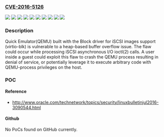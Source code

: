 ### [CVE-2016-5126](https://cve.mitre.org/cgi-bin/cvename.cgi?name=CVE-2016-5126)
![](https://img.shields.io/static/v1?label=Product&message=RHEV%203.X%20Hypervisor%20and%20Agents%20for%20RHEL-7&color=blue)
![](https://img.shields.io/static/v1?label=Product&message=Red%20Hat%20Enterprise%20Linux%207&color=blue)
![](https://img.shields.io/static/v1?label=Product&message=Red%20Hat%20Enterprise%20Linux%20OpenStack%20Platform%205.0%20(Icehouse)%20for%20RHEL%207&color=blue)
![](https://img.shields.io/static/v1?label=Product&message=Red%20Hat%20Enterprise%20Linux%20OpenStack%20Platform%206.0%20(Juno)%20for%20RHEL%207&color=blue)
![](https://img.shields.io/static/v1?label=Product&message=Red%20Hat%20Enterprise%20Linux%20OpenStack%20Platform%207.0%20(Kilo)%20for%20RHEL%207&color=blue)
![](https://img.shields.io/static/v1?label=Product&message=Red%20Hat%20OpenStack%20Platform%208.0%20(Liberty)&color=blue)
![](https://img.shields.io/static/v1?label=Product&message=Red%20Hat%20OpenStack%20Platform%209.0%20(Mitaka)&color=blue)
![](https://img.shields.io/static/v1?label=Version&message=!%2010%3A1.5.3-105.el7_2.7%20&color=brighgreen)
![](https://img.shields.io/static/v1?label=Version&message=!%2010%3A2.3.0-31.el7_2.21%20&color=brighgreen)
![](https://img.shields.io/static/v1?label=Vulnerability&message=Buffer%20Copy%20without%20Checking%20Size%20of%20Input%20('Classic%20Buffer%20Overflow')&color=brighgreen)

### Description

Quick Emulator(QEMU) built with the Block driver for iSCSI images support (virtio-blk) is vulnerable to a heap-based buffer overflow issue. The flaw could occur while processing iSCSI asynchronous I/O ioctl(2) calls. A user inside a guest could exploit this flaw to crash the QEMU process resulting in denial of service, or potentially leverage it to execute arbitrary code with QEMU-process privileges on the host.

### POC

#### Reference
- http://www.oracle.com/technetwork/topics/security/linuxbulletinjul2016-3090544.html

#### Github
No PoCs found on GitHub currently.

